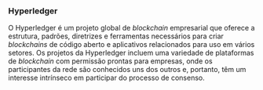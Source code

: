 ### Hyperledger

O Hyperledger é um projeto global de _blockchain_ empresarial que oferece a estrutura, padrões, diretrizes e ferramentas necessários para criar _blockchains_ de código aberto e aplicativos relacionados para uso em vários setores. Os projetos da Hyperledger incluem uma variedade de plataformas de _blockchain_ com permissão prontas para empresas, onde os participantes da rede são conhecidos uns dos outros e, portanto, têm um interesse intrínseco em participar do processo de consenso.